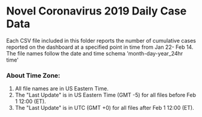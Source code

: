 # Novel Coronavirus 2019 Daily Case Data
Each CSV file included in this folder reports the number of cumulative cases reported on the dashboard at a specified point in time from Jan 22- Feb 14. <br>
The file names follow the date and time schema 'month-day-year_24hr time'

### About Time Zone:
1. All file names are in US Eastern Time.
2. The "Last Update" is in US Eastern Time (GMT -5) for all files before Feb 1 12:00 (ET).
3. The "Last Update" is in UTC (GMT +0) for all files after Feb 1 12:00 (ET).
